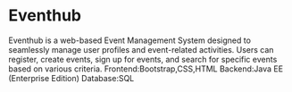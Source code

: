# Eventhub
Eventhub is a web-based Event Management System designed to seamlessly manage user profiles and event-related activities. Users can register, create events, sign up for events, and search for specific events based on various criteria.
Frontend:Bootstrap,CSS,HTML
Backend:Java EE (Enterprise Edition)
Database:SQL


